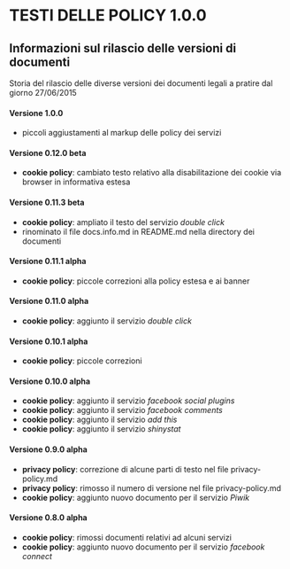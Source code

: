 # TESTI DELLE POLICY 1.0.0

## Informazioni sul rilascio delle versioni di documenti

Storia del rilascio delle diverse versioni dei documenti legali a pratire dal giorno 27/06/2015

#### Versione 1.0.0 
* piccoli aggiustamenti al markup delle policy dei servizi

#### Versione 0.12.0 beta
* **cookie policy**: cambiato testo relativo alla disabilitazione dei cookie via browser in informativa estesa 

#### Versione 0.11.3 beta
* **cookie policy**: ampliato il testo del servizio *double click* 
* rinominato il file docs.info.md in README.md nella directory dei documenti

#### Versione 0.11.1 alpha
* **cookie policy**: piccole correzioni alla policy estesa e ai banner

#### Versione 0.11.0 alpha
* **cookie policy**: aggiunto il servizio *double click* 

#### Versione 0.10.1 alpha
* **cookie policy**: piccole correzioni 

#### Versione 0.10.0 alpha
* **cookie policy**: aggiunto il servizio *facebook social plugins* 
* **cookie policy**: aggiunto il servizio *facebook comments*
* **cookie policy**: aggiunto il servizio *add this*
* **cookie policy**: aggiunto il servizio *shinystat*

#### Versione 0.9.0 alpha
* **privacy policy**: correzione di alcune parti di testo nel file privacy-policy.md
* **privacy policy**: rimosso il numero di versione nel file privacy-policy.md
* **cookie policy**: aggiunto nuovo documento per il servizio *Piwik*

#### Versione 0.8.0 alpha
* **cookie policy**: rimossi documenti relativi ad alcuni servizi
* **cookie policy**: aggiunto nuovo documento per il servizio *facebook connect*

